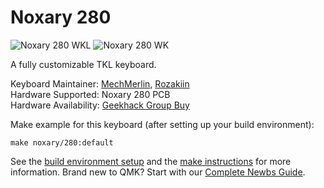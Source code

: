 # Noxary 280

![Noxary 280 WKL](https://i.imgur.com/CuQz0qW.png)
![Noxary 280 WK](https://i.imgur.com/iAQYzsq.png)


A fully customizable TKL keyboard.

Keyboard Maintainer: [MechMerlin](https://github.com/mechmerlin), [Rozakiin](https://github.com/rozakiin)  
Hardware Supported: Noxary 280 PCB  
Hardware Availability: [Geekhack Group Buy](https://geekhack.org/index.php?topic=95660.0)  

Make example for this keyboard (after setting up your build environment):

    make noxary/280:default

See the [build environment setup](https://docs.qmk.fm/#/getting_started_build_tools) and the [make instructions](https://docs.qmk.fm/#/getting_started_make_guide) for more information. Brand new to QMK? Start with our [Complete Newbs Guide](https://docs.qmk.fm/#/newbs).
